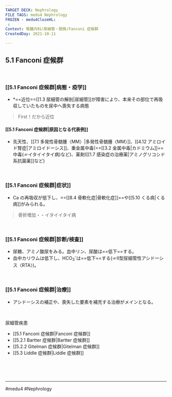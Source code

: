 ```yaml
---
TARGET DECK: Nephrology
FILE TAGS: medu4 Nephrology
FROZEN - medu4ClozeHL:
 : 
Context: 腎臓内科/尿細管・間質/Fanconi 症候群
CreatedDay: 2021-10-11

---
```


## 5.1 Fanconi 症候群

<br>

### [[5.1 Fanconi 症候群|病態・疫学]]
* *==近位==[[1.3 尿細管の解剖|尿細管]]が障害により、本来その部位で再吸収していたものを尿中へ喪失する病態
>First！だから近位
#### [[5.1 Fanconi 症候群|原因となる代表例]]
* 先天性、[[7.1 多発性骨髄腫〈MM〉|多発性骨髄腫〈MM〉]]、[[4.12 アミロイド腎症|アミロイドーシス]]、重金属中毒(==[[3.2 金属中毒|カドミウム]]==中毒(☞イタイイタイ病)など)、薬剤([[1.7 感染症の治療薬|アミノグリコシド系抗菌薬]]など)
<!--ID: 1633959573765-->


<br>

### [[5.1 Fanconi 症候群|症状]]
* Ca の再吸収が低下し、==[[8.4 骨軟化症|骨軟化症]]==や[[5.10 くる病|くる病]]がみられる。
>骨折増加・・イタイイタイ病
<!--ID: 1633959573771-->



<br>

### [[5.1 Fanconi 症候群|診断/検査]]
* 尿糖、アミノ酸尿をみる。血中リン、尿酸は==低下==する。
* 血中カリウムは低下し、HCO<sub>3</sub><sup>-</sup>は==低下==する(☞Ⅱ型尿細管性アシドーシス〈RTA〉)。
<!--ID: 1633959573777-->


<br>

### [[5.1 Fanconi 症候群|治療]]
* アシドーシスの補正や、喪失した要素を補充する治療がメインとなる。
 



<br>


尿細管疾患
* [[5.1 Fanconi 症候群|Fanconi 症候群]]
* [[5.2.1 Bartter 症候群|Bartter 症候群]]
* [[5.2.2 Gitelman 症候群|Gitelman 症候群]]
* [[5.3 Liddle 症候群|Liddle 症候群]]


<br><br><br>

---
#medu4 #Nephrology  
